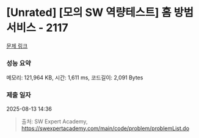 # [Unrated] [모의 SW 역량테스트] 홈 방범 서비스 - 2117 

[문제 링크](https://swexpertacademy.com/main/code/problem/problemDetail.do?contestProbId=AV5V61LqAf8DFAWu) 

### 성능 요약

메모리: 121,964 KB, 시간: 1,611 ms, 코드길이: 2,091 Bytes

### 제출 일자

2025-08-13 14:36



> 출처: SW Expert Academy, https://swexpertacademy.com/main/code/problem/problemList.do